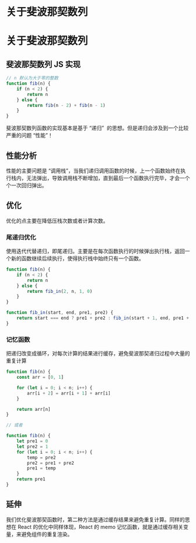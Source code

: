 # 关于斐波那契数列


# 关于斐波那契数列

## 斐波那契数列 JS 实现

```javascript
// n 默认为大于零的整数
function fib(n) {
	if (n < 2) {
		return n
	} else {
		return fib(n - 2) + fib(n - 1)
	}
}
```

斐波那契数列函数的实现基本是基于 “递归”  的思想。但是递归会涉及到一个比较严重的问题 “性能”！

## 性能分析

性能的主要问题是 “调用栈”，当我们递归调用函数的时候，上一个函数始终在执行栈内，无法弹出，导致调用栈不断增加，直到最后一个函数执行完毕，才会一个个一次回归弹出。

## 优化

优化的点主要在降低压栈次数或者计算次数。

### 尾递归优化

使用迭代代替递归，即尾递归。主要是在每次函数执行的时候弹出执行栈，返回一个新的函数继续后续执行，使得执行栈中始终只有一个函数。

```javascript
function fib(n) {
	if (n < 2) {
		return n
	} else {
		return fib_in(2, n, 1, 0)
	}
}

function fib_in(start, end, pre1, pre2) {
	return start === end ? pre1 + pre2 : fib_in(start + 1, end, pre1 + pre2, pre1)
}
```

### 记忆函数

把递归改变成循环，对每次计算的结果进行缓存，避免斐波那契递归过程中大量的重复计算

```javascript
function fib(n) {
	const arr = [0, 1]

	for (let i = 0; i < n; i++) {
		arr[i + 2] = arr[i + 1] + arr[i]
	}

	return arr[n]
}

// 或者

function fib(n) {
	let pre1 = 0
	let pre2 = 1
	for (let i = 0; i < n; i++) {
		temp = pre2
		pre2 = pre1 + pre2
		pre1 = temp
	}
	return pre1
}
```

## 延伸

我们优化斐波那契函数时，第二种方法是通过缓存结果来避免重复计算。同样的思想在 React 的优化中同样体现，React 的 memo 记忆函数，就是通过缓存相关变量，来避免组件的重复渲染。

